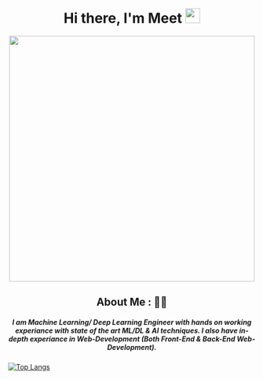 <div align='center'>  
  
  # Hi there, I'm Meet <img src="https://raw.githubusercontent.com/MartinHeinz/MartinHeinz/master/wave.gif" width="30px">
  <img align="center" src="https://media.giphy.com/media/AFdcYElkoNAUE/giphy.gif" width="500px">
  
  ## About Me : 👨‍💻
  ##### I am Machine Learning/ Deep Learning Engineer with hands on working experiance with state of the art ML/DL & AI techniques. I also have in-depth experiance in Web-Development (Both Front-End & Back-End Web-Development). 
   

  
</div>


  
  [![Top Langs](https://github-readme-stats.vercel.app/api/top-langs/?username=OriginalMeet&layout=compact)](https://github.com/OriginalMeet/github-readme-stats)
  

<!--
**OriginalMeet/OriginalMeet** is a ✨ _special_ ✨ repository because its `README.md` (this file) appears on your GitHub profile.

Here are some ideas to get you started:

- 🔭 I’m currently working on ...
- 🌱 I’m currently learning ...
- 👯 I’m looking to collaborate on ...
- 🤔 I’m looking for help with ...
- 💬 Ask me about ...
- 📫 How to reach me: ...
- 😄 Pronouns: ...
- ⚡ Fun fact: ...

-->

